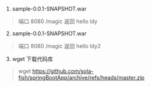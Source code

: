 1. sample-0.0.1-SNAPSHOT.war

> 端口 8080  /magic 返回 hello ldy

2. sample-0.0.1-SNAPSHOT.war

> 端口 8080  /magic 返回 hello ldy2

3. wget 下载代码库

> wget https://github.com/sola-fish/springBootApp/archive/refs/heads/master.zip
